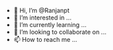 - 👋 Hi, I’m @Ranjanpt
- 👀 I’m interested in ...
- 🌱 I’m currently learning ...
- 💞️ I’m looking to collaborate on ...
- 📫 How to reach me ...

<!---
Ranjanpt/Ranjanpt is a ✨ special ✨ repository because its `README.md` (this file) appears on your GitHub profile.
You can click the Preview link to take a look at your changes.
--->

